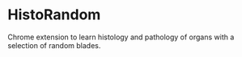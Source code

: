 # HistoRandom
Chrome extension to learn histology and pathology of organs with a selection of random blades.
